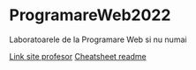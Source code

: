 # ProgramareWeb2022
 Laboratoarele de la Programare Web si nu numai
 
 
[Link site profesor](https://www.cs.ubbcluj.ro/~bufny/programare-web/)
[Cheatsheet readme](https://github.com/adam-p/markdown-here/wiki/Markdown-Cheatsheet)
